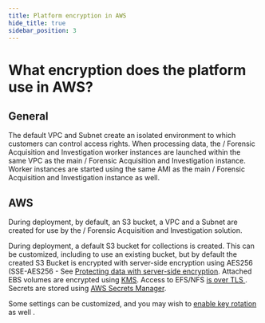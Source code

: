 ```yaml
---
title: Platform encryption in AWS
hide_title: true
sidebar_position: 3
---
```


# What encryption does the platform use in AWS?

## General
The default VPC and Subnet create an isolated environment to which customers can control access rights. 
When processing data, the / Forensic Acquisition and Investigation worker instances are launched within the same VPC as the main / Forensic Acquisition and Investigation instance.
Worker instances are started using the same AMI as the main / Forensic Acquisition and Investigation instance as well.

## AWS
During deployment, by default, an S3 bucket, a VPC and a Subnet are created for use by the / Forensic Acquisition and Investigation solution.

During deployment, a default S3 bucket for collections is created. This can be customized, including to use an existing bucket, but by default the created S3 Bucket is encrypted with server-side encryption using AES256 (SSE-AES256 - See [Protecting data with server-side encryption](https://docs.aws.amazon.com/AmazonS3/latest/userguide/serv-side-encryption.html).
Attached EBS volumes are encrypted using [KMS](https://docs.aws.amazon.com/AWSEC2/latest/UserGuide/EBSEncryption.html).
Access to EFS/NFS [is over TLS ](https://docs.aws.amazon.com/efs/latest/ug/encryption-in-transit.html).
Secrets are stored using [AWS Secrets Manager](https://docs.aws.amazon.com/secretsmanager/latest/userguide/intro.html).

Some settings can be customized, and you may wish to [enable key rotation](https://docs.aws.amazon.com/kms/latest/developerguide/rotate-keys.html) as well .

